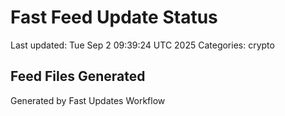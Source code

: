 # Fast Feed Update Status
Last updated: Tue Sep  2 09:39:24 UTC 2025
Categories: crypto

## Feed Files Generated

Generated by Fast Updates Workflow
